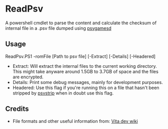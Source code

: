 # ReadPsv

A powershell cmdlet to parse the content and calculate the checksum of internal file in a .psv file dumped using [psvgamesd](https://github.com/motoharu-gosuto/psvgamesd) 

## Usage

ReadPsv.PS1 -romFile [Path to psv file] [-Extract] [-Details] [-Headered]

- Extract: Will extract the internal files to the current working directory. This might take anyware around 1.5GB to 3.7GB of space and the files are encrypted.
- Details: Print some debug messages, mainly for development purposes.
- Headered: Use this flag if you're running this on a file that hasn't been stripped by [psvstrip](https://github.com/Kippykip/PSVStrip) when in doubt use this flag.

## Credits

- File formats and other useful information from: [Vita dev wiki](https://playstationdev.wiki/psvitadevwiki/index.php/Main_Page)
